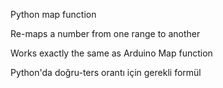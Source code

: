 Python map function

Re-maps a number from one range to another

Works exactly the same as Arduino Map function

Python'da doğru-ters orantı için gerekli formül
